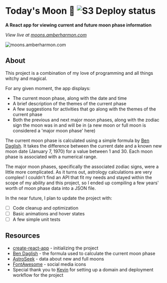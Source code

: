 # Today's Moon 🌙 ![S3 Deploy status](https://github.com/aharmon413/moon-project/actions/workflows/main.yaml/badge.svg)
**A React app for viewing current and future moon phase information**

_View live at [moons.amberharmon.com](https://moons.amberharmon.com/)_

![moons.amberharmon.com](https://user-images.githubusercontent.com/83358042/159213340-7a0476d9-68b6-4584-91b6-cf3b873456db.png)

## About

This project is a combination of my love of programming and all things witchy and magical.

For any given moment, the app displays:
- The current moon phase, along with the date and time
- A brief description of the themes of the current phase
- A few suggestions for activities that go along with the themes of the current phase
- Both the previous and next major moon phases, along with the zodiac sign the moon was in and will be in (a new moon or full moon is considered a 'major moon phase' here)

The current moon phase is calculated using a simple formula by [Ben Daglish](http://www.ben-daglish.net/moon.shtml). It takes the difference between the current date and a known new moon date (January 7, 1970) for a value between 1 and 30. Each moon phase is associated with a numerical range.

The major moon phases, specifically the associated zodiac signs, were a little more complicated. As it turns out, astrology calculations are very complex! I couldn't find an API that fit my needs and stayed within the scope of my ability and this project, so I ended up compiling a few years' worth of moon phase data into a JSON file.

In the near future, I plan to update the project with:
- [ ] Code cleanup and optimization
- [ ] Basic animations and hover states
- [ ] A few simple unit tests

## Resources
- [create-react-app](https://github.com/facebook/create-react-app) - initializing the project
- [Ben Daglish](http://www.ben-daglish.net/moon.shtml) - the formula used to calculate the current moon phase
- [AstroSeek](https://mooncalendar.astro-seek.com/full-moons-new-moons) - data about new and full moons
- [FontAwesome](https://fontawesome.com/) - social media icons
- Special thank you to [Kevin](https://github.com/mage7223) for setting up a domain and deployment workflow for the project
